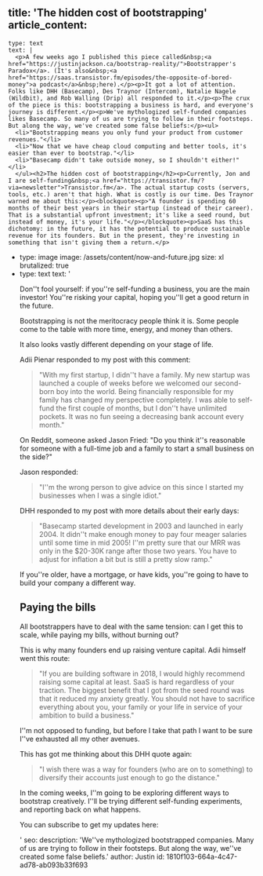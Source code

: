 title: 'The hidden cost of bootstrapping'
article_content:
  -
    type: text
    text: |
      <p>A few weeks ago I published this piece called&nbsp;<a href="https://justinjackson.ca/bootstrap-reality/">Bootstrapper's Paradox</a>. (It's also&nbsp;<a href="https://saas.transistor.fm/episodes/the-opposite-of-bored-money">a podcast</a>&nbsp;here).</p><p>It got a lot of attention. Folks like DHH (Basecamp), Des Traynor (Intercom), Natalie Nagele (Wildbit), and Rob Walling (Drip) all responded to it.</p><p>The crux of the piece is this: bootstrapping a business is hard, and everyone's journey is different.</p><p>We've mythologized self-funded companies likes Basecamp. So many of us are trying to follow in their footsteps. But along the way, we've created some false beliefs:</p><ul>
      <li>"Bootstrapping means you only fund your product from customer revenues."</li>
      <li>"Now that we have cheap cloud computing and better tools, it's easier than ever to bootstrap."</li>
      <li>"Basecamp didn't take outside money, so I shouldn't either!"</li>
      </ul><h2>The hidden cost of bootstrapping</h2><p>Currently, Jon and I are self-funding&nbsp;<a href="https://transistor.fm/?via=newsletter">Transistor.fm</a>. The actual startup costs (servers, tools, etc.) aren't that high. What is costly is our time. Des Traynor warned me about this:</p><blockquote><p>"A founder is spending 60 months of their best years in their startup (instead of their career). That is a substantial upfront investment; it's like a seed round, but instead of money, it's your life."</p></blockquote><p>SaaS has this dichotomy: in the future, it has the potential to produce sustainable revenue for its founders. But in the present, they're investing in something that isn't giving them a return.</p>
  -
    type: image
    image: /assets/content/now-and-future.jpg
    size: xl
    brutalized: true
  -
    type: text
    text: '<p>Don''t fool yourself: if you''re self-funding a business, you are the main investor! You''re risking your capital, hoping you''ll get a good return in the future.</p><p>Bootstrapping is not the meritocracy people think it is. Some people come to the table with more time, energy, and money than others.</p><p>It also looks vastly different depending on your stage of life.</p><p>Adii <g class="gr_ gr_55 gr-alert gr_spell gr_inline_cards gr_run_anim ContextualSpelling ins-del multiReplace" id="55" data-gr-id="55">Pienar</g> responded to my post with this comment:</p><blockquote><p>"With my first startup, I didn''t have a family. My new startup was launched a couple of weeks before we welcomed our second-born boy into the world. Being financially responsible for my family has changed my perspective completely. I was able to self-fund the first couple of months, but I don''t have unlimited pockets. It was no fun seeing a decreasing bank account every month."</p></blockquote><p>On Reddit, someone asked Jason Fried: "Do you think it''s reasonable for someone with a full-time job and a family to start a small business on the side?"</p><p>Jason responded:</p><blockquote><p>"I''m the wrong person to give advice on this since I started my businesses when I was a single idiot."</p></blockquote><p>DHH responded to my post with more details about their early days:</p><blockquote><p>"Basecamp started development in 2003 and launched in early 2004. It didn''t make enough money to pay four meager salaries until some time in mid 2005! I''m pretty sure that our MRR was only in the $20-30K range after those two years. You have to adjust for inflation a bit but is still a pretty slow ramp."</p></blockquote><p>If you''re older, have a mortgage, or have kids, you''re going to have to build your company a different way.</p><h2>Paying the bills</h2><p>All bootstrappers have to deal with the same tension: can I get this to scale, while paying my bills, without burning out?</p><p>This is why many founders end up raising venture capital. Adii himself went this route:</p><blockquote><p>"If you are building software in 2018, I would highly recommend raising some capital at least. SaaS is hard regardless of your traction. The biggest benefit that I got from the seed round was that it reduced my anxiety greatly. You should not have to sacrifice everything about you, your family or your life in service of your ambition to build a business."</p></blockquote><p>I''m not opposed to funding, but before I take that path I want to be sure I''ve exhausted all my other avenues.</p><p>This has got me thinking about this DHH quote again:</p><blockquote><p>"I wish there was a way for founders (who are on to something) to diversify their accounts just enough to go the distance."</p></blockquote><p>In the coming weeks, I''m going to be exploring different ways to bootstrap creatively. I''ll be trying different self-funding experiments, and reporting back on what happens.</p><p>You can subscribe to get my updates here:</p>'
seo:
  description: 'We''ve mythologized bootstrapped companies. Many of us are trying to follow in their footsteps. But along the way, we''ve created some false beliefs.'
author: Justin
id: 1810f103-664a-4c47-ad78-ab093b33f693
